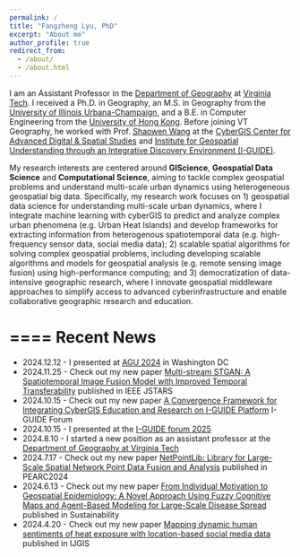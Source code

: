 ```yaml
---
permalink: /
title: "Fangzheng Lyu, PhD"
excerpt: "About me"
author_profile: true
redirect_from: 
  - /about/
  - /about.html
---
```


I am an Assistant Professor in the [Department of Geography](https://geography.vt.edu/) at [Virginia Tech](https://www.vt.edu/). I received a Ph.D. in Geography, an M.S. in Geography from the [University of Illinois Urbana-Champaign](https://illinois.edu/), and a B.E. in Computer Engineering from the [University of Hong Kong](https://www.hku.hk/). Before joining VT Geography, he worked with Prof. [Shaowen Wang](https://ggis.illinois.edu/directory/profile/shaowen) at the [CyberGIS Center for Advanced Digital & Spatial Studies](https://cybergis.illinois.edu/) and [Institute for Geospatial Understanding through an Integrative Discovery Environment (I-GUIDE)](https://i-guide.io/).

My research interests are centered around **GIScience**, **Geospatial Data Science** and **Computational Science**, aiming to tackle complex geospatial problems and understand multi-scale urban dynamics using heterogeneous geospatial big data. Specifically, my research work focuses on 1) geospatial data science for understanding multi-scale urban dynamics, where I integrate machine learning with cyberGIS to predict and analyze complex urban phenomena (e.g. Urban Heat Islands) and develop frameworks for extracting information from heterogenous spatiotemporal data (e.g. high-frequency sensor data, social media data); 2) scalable spatial algorithms for solving complex geospatial problems, including developing scalable algorithms and models for geospatial analysis (e.g. remote sensing image fusion) using high-performance computing; and 3) democratization of data-intensive geographic research, where I innovate geospatial middleware approaches to simplify access to advanced cyberinfrastructure and enable collaborative geographic research and education.

====
**Recent News**
====
- 2024.12.12 - I presented at [AGU 2024](https://www.agu.org/annual-meeting) in Washington DC
- 2024.11.25 - Check out my new paper [Multi-stream STGAN: A Spatiotemporal Image Fusion Model with Improved Temporal Transferability](https://ieeexplore.ieee.org/abstract/document/10767408) published in IEEE JSTARS
- 2024.10.15 - Check out my new paper [A Convergence Framework for Integrating CyberGIS Education and Research on I-GUIDE Platform](https://docs.lib.purdue.edu/iguide/2024/presentations/1/) I-GUIDE Forum
- 2024.10.15 - I presented at the [I-GUIDE forum 2025](https://i-guide.io/forum/forum-2024/)
- 2024.8.10 - I started a new position as an assistant professor at the [Department of Geography at Virginia Tech](https://geography.vt.edu/)
- 2024.7.17 - Check out my new paper [NetPointLib: Library for Large-Scale Spatial Network Point Data Fusion and Analysis](https://dl.acm.org/doi/abs/10.1145/3626203.3670615) published in PEARC2024
- 2024.6.13 - Check out my new paper [From Individual Motivation to Geospatial Epidemiology: A Novel Approach Using Fuzzy Cognitive Maps and Agent-Based Modeling for Large-Scale Disease Spread](https://www.mdpi.com/2071-1050/16/12/5036) published in Sustainability
- 2024.4.20 - Check out my new paper [Mapping dynamic human sentiments of heat exposure with location-based social media data
](https://www.tandfonline.com/doi/abs/10.1080/13658816.2024.2343063) published in IJGIS
